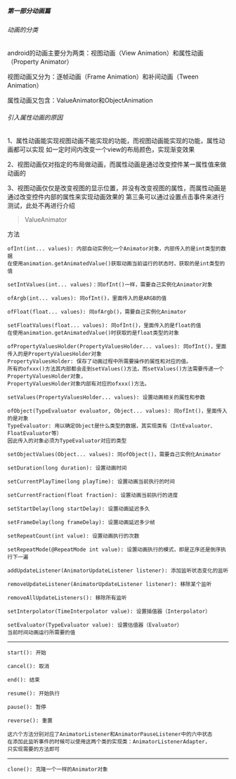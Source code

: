 ##### 第一部分动画篇

###### 动画的分类

android的动画主要分为两类：视图动画（View Animation）和属性动画（Property Animator）

视图动画又分为：逐帧动画（Frame Animation）和补间动画（Tween Animation）

属性动画又包含：ValueAnimator和ObjectAnimation

###### 引入属性动画的原因

1、属性动画能实现视图动画不能实现的功能，而视图动画能实现的功能，属性动画都可以实现
如一定时间内改变一个view的布局颜色，实现渐变效果

2、视图动画仅对指定的布局做动画，而属性动画是通过改变控件某一属性值来做动画的

3、视图动画仅仅是改变视图的显示位置，并没有改变视图的属性，而属性动画是通过改变控件内部的属性来实现动画效果的
第三条可以通过设置点击事件来进行测试，此处不再进行介绍

> ValueAnimator

方法

    ofInt(int... values): 内部自动实例化一个Animator对象，内部传入的是int类型的数据
    在使用animation.getAnimatedValue()获取动画当前运行的状态时，获取的是int类型的值

    setIntValues(int... values)：同ofInt()一样，需要自己实例化Animator对象

    ofArgb(int... values): 同ofInt()，里面传入的是ARGB的值

    ofFloat(float... values): 同ofArgb()，需要自己实例化Animator

    setFloatValues(float... values): 同ofInt()，里面传入的是float的值
    在使用animation.getAnimatedValue()时获取的是float类型的对象

    ofPropertyValuesHolder(PropertyValuesHolder... values): 同ofInt()，里面传入的是PropertyValuesHolder对象
    PropertyValuesHolder: 保存了动画过程中所需要操作的属性和对应的值。
    所有的ofxxx()方法其内部都会走到setValues()方法，而setValues()方法需要传递一个PropertyValuesHolder对象，
    PropertyValuesHolder对象内部有对应的ofxxx()方法。

    setValues(PropertyValuesHolder... values): 设置动画相关的属性和参数

    ofObject(TypeEvaluator evaluator, Object... values): 同ofInt()，里面传入的是对象
    TypeEvaluator: 用以确定Object是什么类型的数据，其实现类有（IntEvaluator、FloatEvaluator等）
    因此传入的对象必须为TypeEvaluator对应的类型

    setObjectValues(Object... values): 同ofObject()，需要自己实例化Animator

    setDuration(long duration): 设置动画时间

    setCurrentPlayTime(long playTime): 设置动画当前执行的时间

    setCurrentFraction(float fraction): 设置动画当前执行的进度

    setStartDelay(long startDelay): 设置动画延迟多久

    setFrameDelay(long frameDelay): 设置动画延迟多少帧

    setRepeatCount(int value): 设置动画执行的次数

    setRepeatMode(@RepeatMode int value): 设置动画执行的模式，即是正序还是倒序执行下一遍

    addUpdateListener(AnimatorUpdateListener listener): 添加监听状态变化的监听

    removeUpdateListener(AnimatorUpdateListener listener): 移除某个监听

    removeAllUpdateListeners(): 移除所有监听

    setInterpolator(TimeInterpolator value): 设置插值器（Interpolator）

    setEvaluator(TypeEvaluator value): 设置估值器（Evaluator）
    当前时间动画运行所需要的值

---
    start(): 开始

    cancel(): 取消

    end(): 结束

    resume(): 开始执行

    pause(): 暂停

    reverse(): 重置

    这六个方法分别对应了AnimatorListener和AnimatorPauseListener中的六中状态
    在添加此监听事件的时候可以使用这两个类的实现类：AnimatorListenerAdapter，
    只实现需要的方法即可

---

    clone(): 克隆一个一样的Animator对象








